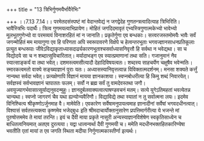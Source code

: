 +++
title = "13 त्रिभिर्गुणमयैर्भावैरेभिः"

+++
।।7.13 7.14।। परमेतदसंस्पष्टं मां वेदान्तवेद्यं न जगद्वेदेह
गुणतन्त्रत्वादित्याह त्रिभिरिति। भावैस्त्रिभिः पदार्थैः। त्रित्व
गुणमयत्वाभिप्रायेण। मोहितं जगदिदमावृतं एभ्यस्त्रिगुणात्मकेभ्यो भावेभ्यो
मूलभूतगुणेभ्यो वा परमव्ययं विनाशरहितं मां न जानाति। प्रकृतेर्गुणा एव
बन्धकाः। सत्त्वरजस्तमोमयैः भावैः सर्वं जगन्मोहितं मम मायागुणा एव हि
परिणता अपि स्वरूपावरणे विक्षेपे च हेत्वन्तरभूताः
भगवज्ज्ञानसाधनप्रतिकूलाः प्रत्युत बन्धरूपाः
जीवेऽविद्याकृताध्यासदार्ढ्यकारणभूताश्चसर्वाध्यासनिवृत्तौ हि सर्वथा न
भवेद्यथा। सा च विद्योदये सा च न शब्दात्सुविचारितात्। मर्यादाभङ्ग एव
स्यात्प्रमाणानां तथा सति। गजानुमानं नैव स्यात्साङ्कर्यं वा तथा भवेत्।
दशमस्त्वमसीत्यादौ देहादिविषयत्वतः। शब्दस्य साहचर्येण चक्षुषैव भवेन्मतिः।
स्मारकत्वमतो वाक्ये सङ्ख्याज्ञानं पुराः यतः। अध्यासस्यानिवृत्तत्वान्न
विविक्तात्मदर्शनम्। मनसा शक्यते कर्त्तुं नान्यथा सर्वदा भवेत्।
प्रत्यक्षेणापि विज्ञानं मायया ज्ञानकाशया। स्वप्नबोधरीत्या हि किमु शब्दं
निवारयेत्। सर्वज्ञस्वं सर्वभावज्ञानं चापाततः फलम्। सर्वो न ब्रह्म सर्वं
तु वामदेवस्तथा जगौ। अवयुज्यागर्भवासात्सूर्याद्यनुवदन्मुहुः।
ज्ञानदुर्बलवाक्यत्वात्पाषण्डवचनं मतम्। सत्ये युगेऽतिमहतां भवत्येतन्न
चान्यथा। स्वप्नो जागरणं चैव यथा ह्यन्योन्यवैरिणौ। विद्याविद्ये तथा
स्यातां न तु सर्वात्मना लयः। इदमेव विनिश्चित्य श्रीकृष्णोऽर्जुनमाह वै।
मामेवेति। एवकारेण सर्वेषामनुपायत्वमाह ज्ञानादीनां सर्वेषां
भगवदधीनत्वात्। विश्वासं सर्वतस्त्यक्त्वा कृष्णमेव भजेद्बुधः इति
श्रीमदाचार्योक्तानुसारेण प्रपत्तिमार्गरीत्या ये भजन्ते मां पुरुषोत्तममेव
ते मायां तरन्ति। इयं च दैवी माया प्रकृते नासुरी अन्यस्याज्ञानविशेषेण
स्वकृतिसाध्येन च बाधितत्वनियमात् अतएव दुरत्यया। यद्वा धात्वन्वर्था दैवी
गुणमयी च। ममेति मदधीनभक्तहितकारिण्येषा भवतीति एतां मायां त एव जगति
स्थिता मदीया निर्गुणात्मकास्तीर्णा इत्यर्थः।
